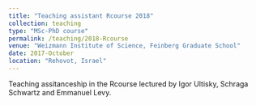 ```yaml
---
title: "Teaching assistant Rcourse 2018"
collection: teaching
type: "MSc-PhD course"
permalink: /teaching/2018-Rcourse
venue: "Weizmann Institute of Science, Feinberg Graduate School"
date: 2017-October
location: "Rehovot, Israel"
---
```


Teaching assitanceship in the Rcourse lectured by Igor Ultisky, Schraga Schwartz and Emmanuel Levy.
